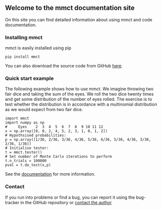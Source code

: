 ## Welcome to the mmct documentation site

On this site you can find detailed information about using mmct and code documentation.


### Installing mmct

mmct is easily installed using pip

```
pip install mmct
```

You can also download the source code from GitHub [here](https://github.com/cwand/mmct/).



### Quick start example

The following example shows how to use mmct. We imagine throwing two fair dice and taking the sum of the eyes. We roll the two dice twenty times and get some distribution of the number of eyes rolled. The exercise is to test whether the distribution is in accordance with a multinomial distribution as we would expect from two fair dice.

```
import mmct
import numpy as np
#     Eyes    2  3  4  5  6  7  8  9 10 11 12
x = np.array([0, 0, 2, 4, 5, 2, 3, 1, 0, 1, 2])
# Hypothsised probabilities:
p = np.array([1/36, 2/36, 3/36, 4/36, 5/36, 6/36, 5/36, 4/36, 3/36, 2/36, 1/36])
# Initialise tester:
t = mmct.tester()
# Set number of Monte Carlo iterations to perform
t.n_trials = 100000
pval = t.do_test(x,p)
```
See the [documentation](documentation.md) for more information.


### Contact

If you run into problems or find a bug, you can report it using the bug-tracker in the GitHub repository or [contact the author](mailto:cvvand@gmail.com)
